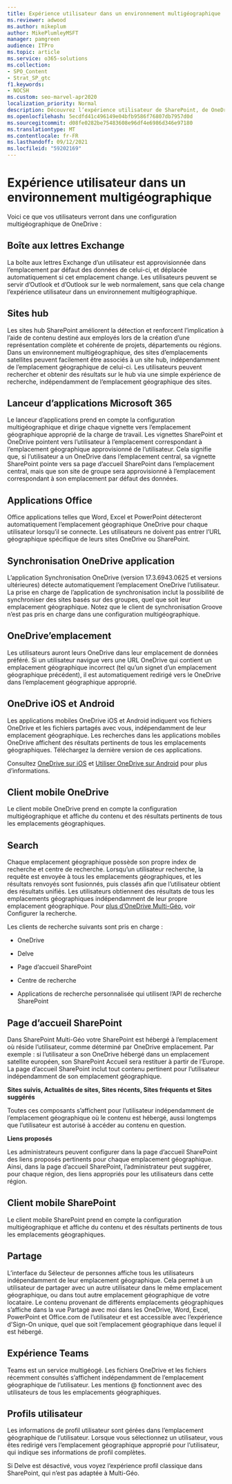 ```yaml
---
title: Expérience utilisateur dans un environnement multigéographique
ms.reviewer: adwood
ms.author: mikeplum
author: MikePlumleyMSFT
manager: pamgreen
audience: ITPro
ms.topic: article
ms.service: o365-solutions
ms.collection:
- SPO_Content
- Strat_SP_gtc
f1.keywords:
- NOCSH
ms.custom: seo-marvel-apr2020
localization_priority: Normal
description: Découvrez l’expérience utilisateur de SharePoint, de OneDrive et d’Exchange dans un environnement multigéographique pour Microsoft 365.
ms.openlocfilehash: 5ecdfd41c496149e04bfb9586f76807db7957d0d
ms.sourcegitcommit: d08fe0282be75483608e96df4e6986d346e97180
ms.translationtype: MT
ms.contentlocale: fr-FR
ms.lasthandoff: 09/12/2021
ms.locfileid: "59202169"
---
```

# <a name="user-experience-in-a-multi-geo-environment"></a>Expérience utilisateur dans un environnement multigéographique

Voici ce que vos utilisateurs verront dans une configuration multigéographique de OneDrive :

## <a name="exchange-mailbox"></a>Boîte aux lettres Exchange

La boîte aux lettres Exchange d’un utilisateur est approvisionnée dans l’emplacement par défaut des données de celui-ci, et déplacée automatiquement si cet emplacement change. Les utilisateurs peuvent se servir d’Outlook et d’Outlook sur le web normalement, sans que cela change l’expérience utilisateur dans un environnement multigéographique.

## <a name="hub-sites"></a>Sites hub

Les sites hub SharePoint améliorent la détection et renforcent l’implication à l’aide de contenu destiné aux employés lors de la création d’une représentation complète et cohérente de projets, départements ou régions. Dans un environnement multigéographique, des sites d’emplacements satellites peuvent facilement être associés à un site hub, indépendamment de l’emplacement géographique de celui-ci. Les utilisateurs peuvent rechercher et obtenir des résultats sur le hub via une simple expérience de recherche, indépendamment de l’emplacement géographique des sites.

## <a name="microsoft-365-app-launcher"></a>Lanceur d’applications Microsoft 365

Le lanceur d’applications prend en compte la configuration multigéographique et dirige chaque vignette vers l’emplacement géographique approprié de la charge de travail. Les vignettes SharePoint et OneDrive pointent vers l’utilisateur à l’emplacement correspondant à l’emplacement géographique approvisionné de l’utilisateur. Cela signifie que, si l’utilisateur a un OneDrive dans l’emplacement central, sa vignette SharePoint pointe vers sa page d’accueil SharePoint dans l’emplacement central, mais que son site de groupe sera approvisionné à l’emplacement correspondant à son emplacement par défaut des données. 

## <a name="office-applications"></a>Applications Office

Office applications telles que Word, Excel et PowerPoint détecteront automatiquement l’emplacement géographique OneDrive pour chaque utilisateur lorsqu’il se connecte. Les utilisateurs ne doivent pas entrer l’URL géographique spécifique de leurs sites OneDrive ou SharePoint.

## <a name="onedrive-sync-app"></a>Synchronisation OneDrive application

L’application Synchronisation OneDrive (version 17.3.6943.0625 et versions ultérieures) détecte automatiquement l’emplacement OneDrive l’utilisateur. La prise en charge de l’application de synchronisation inclut la possibilité de synchroniser des sites basés sur des groupes, quel que soit leur emplacement géographique. Notez que le client de synchronisation Groove n’est pas pris en charge dans une configuration multigéographique. 

## <a name="onedrive-location"></a>OneDrive’emplacement

Les utilisateurs auront leurs OneDrive dans leur emplacement de données préféré. Si un utilisateur navigue vers une URL OneDrive qui contient un emplacement géographique incorrect (tel qu’un signet d’un emplacement géographique précédent), il est automatiquement redirigé vers le OneDrive dans l’emplacement géographique approprié.

## <a name="onedrive-ios-and-android"></a>OneDrive iOS et Android 

Les applications mobiles OneDrive iOS et Android indiquent vos fichiers OneDrive et les fichiers partagés avec vous, indépendamment de leur emplacement géographique. Les recherches dans les applications mobiles OneDrive affichent des résultats pertinents de tous les emplacements géographiques. Téléchargez la dernière version de ces applications.

Consultez [OneDrive sur iOS](https://support.office.com/article/08d5c5b2-ccc6-40eb-a244-fe3597a3c247) et [Utiliser OneDrive sur Android](https://support.office.com/article/eee1d31c-792d-41d4-8132-f9621b39eb36) pour plus d’informations.

## <a name="onedrive-mobile-client"></a>Client mobile OneDrive 

Le client mobile OneDrive prend en compte la configuration multigéographique et affiche du contenu et des résultats pertinents de tous les emplacements géographiques.

## <a name="search"></a>Search

Chaque emplacement géographique possède son propre index de recherche et centre de recherche. Lorsqu’un utilisateur recherche, la requête est envoyée à tous les emplacements géographiques, et les résultats renvoyés sont fusionnés, puis classés afin que l’utilisateur obtient des résultats unifiés. Les utilisateurs obtiennent des résultats de tous les emplacements géographiques indépendamment de leur propre emplacement géographique. Pour [plus d’OneDrive Multi-Géo,](configure-search-for-multi-geo.md) voir Configurer la recherche.

Les clients de recherche suivants sont pris en charge :

-   OneDrive

-   Delve

-   Page d’accueil SharePoint

-   Centre de recherche

-   Applications de recherche personnalisée qui utilisent l’API de recherche SharePoint

## <a name="sharepoint-home"></a>Page d’accueil SharePoint 

Dans SharePoint Multi-Géo votre SharePoint est hébergé à l’emplacement où réside l’utilisateur, comme déterminé par OneDrive emplacement. Par exemple : si l’utilisateur a son OneDrive hébergé dans un emplacement satellite européen, son SharePoint Accueil sera restituer à partir de l’Europe. La page d’accueil SharePoint inclut tout contenu pertinent pour l’utilisateur indépendamment de son emplacement géographique. 

**Sites suivis, Actualités de sites, Sites récents, Sites fréquents et Sites suggérés**

Toutes ces composants s’affichent pour l’utilisateur indépendamment de l’emplacement géographique où le contenu est hébergé, aussi longtemps que l’utilisateur est autorisé à accéder au contenu en question. 

**Liens proposés**

Les administrateurs peuvent configurer dans la page d’accueil SharePoint des liens proposés pertinents pour chaque emplacement géographique. Ainsi, dans la page d’accueil SharePoint, l’administrateur peut suggérer, pour chaque région, des liens appropriés pour les utilisateurs dans cette région. 

## <a name="sharepoint-mobile-client"></a>Client mobile SharePoint 

Le client mobile SharePoint prend en compte la configuration multigéographique et affiche du contenu et des résultats pertinents de tous les emplacements géographiques.

## <a name="sharing"></a>Partage

L’interface du Sélecteur de personnes affiche tous les utilisateurs indépendamment de leur emplacement géographique. Cela permet à un utilisateur de partager avec un autre utilisateur dans le même emplacement géographique, ou dans tout autre emplacement géographique de votre locataire. Le contenu provenant de différents  emplacements géographiques s’affiche dans la vue Partagé avec moi dans les OneDrive, Word, Excel, PowerPoint et Office.com de l’utilisateur et est accessible avec l’expérience d'Sign-On unique, quel que soit l’emplacement géographique dans lequel il est hébergé.

## <a name="teams-experience"></a>Expérience Teams

Teams est un service multigéogé. Les fichiers OneDrive et les fichiers récemment consultés s’affichent indépendamment de l’emplacement géographique de l’utilisateur. Les mentions @ fonctionnent avec des utilisateurs de tous les emplacements géographiques.

## <a name="user-profiles"></a>Profils utilisateur

Les informations de profil utilisateur sont gérées dans l’emplacement géographique de l’utilisateur. Lorsque vous sélectionnez un utilisateur, vous êtes redirigé vers l’emplacement géographique approprié pour l’utilisateur, qui indique ses informations de profil complètes.

Si Delve est désactivé, vous voyez l’expérience profil classique dans SharePoint, qui n’est pas adaptée à Multi-Géo.


